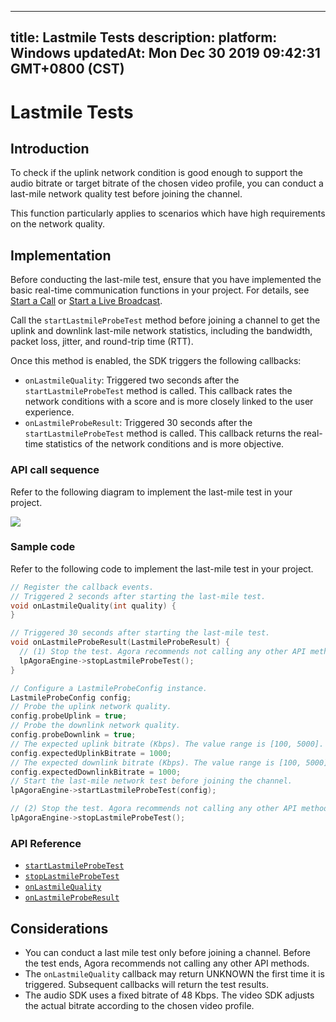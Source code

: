 
---
title: Lastmile Tests
description: 
platform: Windows
updatedAt: Mon Dec 30 2019 09:42:31 GMT+0800 (CST)
---
# Lastmile Tests
## Introduction

To check if the uplink network condition is good enough to support the audio bitrate or target bitrate of the chosen video profile, you can conduct a last-mile network quality test before joining the channel.

This function particularly applies to scenarios which have high requirements on the network quality.



## Implementation 

Before conducting the last-mile test, ensure that you have implemented the basic real-time communication functions in your project. For details, see [Start a Call](../../en/Voice/start_call_windows.md) or [Start a Live Broadcast](../../en/Voice/start_live_windows.md).

Call the `startLastmileProbeTest` method before joining a channel to get the uplink and downlink last-mile network statistics, including the bandwidth, packet loss, jitter, and round-trip time (RTT).

Once this method is enabled, the SDK triggers the following callbacks:

- `onLastmileQuality`: Triggered two seconds after the `startLastmileProbeTest` method is called. This callback rates the network conditions with a score and is more closely linked to the user experience.
- `onLastmileProbeResult`: Triggered 30 seconds after the `startLastmileProbeTest` method is called. This callback returns the real-time statistics of the network conditions and is more objective.

### API call sequence

Refer to the following diagram to implement the last-mile test in your project.

![](https://web-cdn.agora.io/docs-files/1569466455559)

### Sample code

Refer to the following code to implement the last-mile test in your project.

```cpp
// Register the callback events.
// Triggered 2 seconds after starting the last-mile test.
void onLastmileQuality(int quality) {
}

// Triggered 30 seconds after starting the last-mile test.
void onLastmileProbeResult(LastmileProbeResult) {
  // (1) Stop the test. Agora recommends not calling any other API method before the test ends.
  lpAgoraEngine->stopLastmileProbeTest();
}

// Configure a LastmileProbeConfig instance.
LastmileProbeConfig config;
// Probe the uplink network quality.
config.probeUplink = true;
// Probe the downlink network quality.
config.probeDownlink = true;
// The expected uplink bitrate (Kbps). The value range is [100, 5000].
config.expectedUplinkBitrate = 1000;
// The expected downlink bitrate (Kbps). The value range is [100, 5000].
config.expectedDownlinkBitrate = 1000;
// Start the last-mile network test before joining the channel.
lpAgoraEngine->startLastmileProbeTest(config);

// (2) Stop the test. Agora recommends not calling any other API method before the test ends.
lpAgoraEngine->stopLastmileProbeTest();
```


### API Reference

* [`startLastmileProbeTest`](https://docs.agora.io/en/Voice/API%20Reference/cpp/classagora_1_1rtc_1_1_i_rtc_engine.html#adb3ab7a20afca02f5a5ab6fafe026f2b)
* [`stopLastmileProbeTest`](https://docs.agora.io/en/Voice/API%20Reference/cpp/classagora_1_1rtc_1_1_i_rtc_engine.html#a94f3494035429684a750e1dee7ef1593)
* [`onLastmileQuality`](https://docs.agora.io/en/Voice/API%20Reference/cpp/classagora_1_1rtc_1_1_i_rtc_engine_event_handler.html#ac7e14d1a26eb35ef236a0662d28d2b33)
* [`onLastmileProbeResult`](https://docs.agora.io/en/Voice/API%20Reference/cpp/classagora_1_1rtc_1_1_i_rtc_engine_event_handler.html#a44134dfda5d412831fa8e44fa533fca5)

## Considerations

- You can conduct a last mile test only before joining a channel. Before the test ends, Agora recommends not calling any other API methods.
- The `onLastmileQuality` callback may return UNKNOWN the first time it is triggered. Subsequent callbacks will return the test results. 
- The audio SDK uses a fixed bitrate of 48 Kbps. The video SDK adjusts the actual bitrate according to the chosen video profile.


